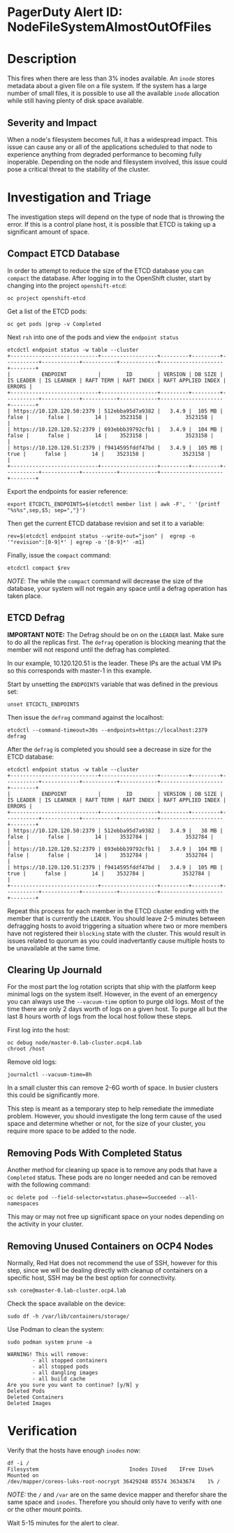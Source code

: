 # PagerDuty Alert ID: NodeFileSystemAlmostOutOfFiles
# Description

This fires when there are less than 3% inodes available. An `inode` stores metadata about a given file on a file system. If the system has a large number of small files, it is possible to use all the available `inode` allocation while still having plenty of disk space available.

## Severity and Impact

When a node's filesystem becomes full, it has a widespread impact. This issue can cause any or all of the applications scheduled to that node to experience anything from degraded performance to becoming fully inoperable. Depending on the node and filesystem involved, this issue could pose a critical threat to the stability of the cluster.

# Investigation and Triage

The investigation steps will depend on the type of node that is throwing the error. If this is a control plane host, it is possible that ETCD is taking up a significant amount of space. 

## Compact ETCD Database

In order to attempt to reduce the size of the ETCD database you can `compact` the database. After logging in to the OpenShift cluster, start by changing into the project `openshift-etcd`:

```
oc project openshift-etcd
```

Get a list of the ETCD pods:

```
oc get pods |grep -v Completed
```

Next `rsh` into one of the pods and view the `endpoint status`

```
etcdctl endpoint status -w table --cluster
+----------------------------+------------------+---------+---------+-----------+------------+-----------+------------+--------------------+--------+
|          ENDPOINT          |        ID        | VERSION | DB SIZE | IS LEADER | IS LEARNER | RAFT TERM | RAFT INDEX | RAFT APPLIED INDEX | ERRORS |
+----------------------------+------------------+---------+---------+-----------+------------+-----------+------------+--------------------+--------+
| https://10.120.120.50:2379 | 512ebba95d7a9382 |   3.4.9 |  105 MB |     false |      false |        14 |    3523158 |            3523158 |        |
| https://10.120.120.52:2379 | 693ebbb39792cfb1 |   3.4.9 |  104 MB |     false |      false |        14 |    3523158 |            3523158 |        |
| https://10.120.120.51:2379 | f9414595fddf47bd |   3.4.9 |  105 MB |      true |      false |        14 |    3523158 |            3523158 |        |
+----------------------------+------------------+---------+---------+-----------+------------+-----------+------------+--------------------+--------+
```

Export the endpoints for easier reference:

```
export ETCDCTL_ENDPOINTS=$(etcdctl member list | awk -F', ' '{printf "%s%s",sep,$5; sep=","}')
```

Then get the current ETCD database revision and set it to a variable:

```
rev=$(etcdctl endpoint status --write-out="json" |  egrep -o '"revision":[0-9]*' | egrep -o '[0-9]*' -m1)
```

Finally, issue the `compact` command:

```
etcdctl compact $rev
```

*NOTE*: The while the `compact` command will decrease the size of the database, your system will not regain any space until a defrag operation has taken place.

## ETCD Defrag

**IMPORTANT NOTE:** The Defrag should be on on the `LEADER` last. Make sure to do all the replicas first. The `defrag` operation is blocking meaning that the member will not respond until the defrag has completed.

In our example, 10.120.120.51 is the leader. These IPs are the actual VM IPs so this corresponds with master-1 in this example.

Start by unsetting the `ENDPOINTS` variable that was defined in the previous set:

```
unset ETCDCTL_ENDPOINTS
```

Then issue the `defrag` command against the localhost:

```
etcdctl --command-timeout=30s --endpoints=https://localhost:2379 defrag
```

After the `defrag` is completed you should see a decrease in size for the ETCD database:

```
etcdctl endpoint status -w table --cluster
+----------------------------+------------------+---------+---------+-----------+------------+-----------+------------+--------------------+--------+
|          ENDPOINT          |        ID        | VERSION | DB SIZE | IS LEADER | IS LEARNER | RAFT TERM | RAFT INDEX | RAFT APPLIED INDEX | ERRORS |
+----------------------------+------------------+---------+---------+-----------+------------+-----------+------------+--------------------+--------+
| https://10.120.120.50:2379 | 512ebba95d7a9382 |   3.4.9 |   38 MB |     false |      false |        14 |    3532784 |            3532784 |        |
| https://10.120.120.52:2379 | 693ebbb39792cfb1 |   3.4.9 |  104 MB |     false |      false |        14 |    3532784 |            3532784 |        |
| https://10.120.120.51:2379 | f9414595fddf47bd |   3.4.9 |  105 MB |      true |      false |        14 |    3532784 |            3532784 |        |
+----------------------------+------------------+---------+---------+-----------+------------+-----------+------------+--------------------+--------+
```

Repeat this process for each member in the ETCD cluster ending with the member that is currently the `LEADER`. You should leave 2-5 minutes between defragging hosts to avoid triggering a situation where two or more members have not registered their `blocking` state with the cluster. This would result in issues related to quorum as you could inadvertantly cause multiple hosts to be unavailable at the same time.

## Clearing Up Journald

For the most part the log rotation scripts that ship with the platform keep minimal logs on the system itself. However, in the event of an emergency you can always use the `--vacuum-time` option to purge old logs. Most of the time there are only 2 days worth of logs on a given host. To purge all but the last 8 hours worth of logs from the local host follow these steps. 

First log into the host:

```
oc debug node/master-0.lab-cluster.ocp4.lab
chroot /host
```

Remove old logs:

```
journalctl --vacuum-time=8h
```

In a small cluster this can remove 2-6G worth of space. In busier clusters this could be significantly more.

This step is meant as a temporary step to help remediate the immediate problem. However, you should investigate the long term cause of the used space and determine whether or not, for the size of your cluster, you require more space to be added to the node.

## Removing Pods With Completed Status

Another method for cleaning up space is to remove any pods that have a `Completed` status. These pods are no longer needed and can be removed with the following command:

```
oc delete pod --field-selector=status.phase==Succeeded --all-namespaces
```

This may or may not free up significant space on your nodes depending on the activity in your cluster.

## Removing Unused Containers on OCP4 Nodes

Normally, Red Hat does not recommend the use of SSH, however for this step, since we will be dealing directly with cleanup of containers on a specific host, SSH may be the best option for connectivity.

```
ssh core@master-0.lab-cluster.ocp4.lab
```

Check the space available on the device:

```
sudo df -h /var/lib/containers/storage/
```

Use Podman to clean the system:

```
sudo podman system prune -a

WARNING! This will remove:
        - all stopped containers
        - all stopped pods
        - all dangling images
        - all build cache
Are you sure you want to continue? [y/N] y
Deleted Pods
Deleted Containers
Deleted Images
```


# Verification

Verify that the hosts have enough `inodes` now:

```
df -i /
Filesystem                             Inodes IUsed    IFree IUse% Mounted on
/dev/mapper/coreos-luks-root-nocrypt 36429248 85574 36343674    1% /
```

*NOTE:* the `/` and `/var` are on the same device mapper and therefor share the same space and `inodes`. Therefore you should only have to verify with one or the other mount points.

Wait 5-15 minutes for the alert to clear.